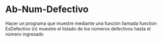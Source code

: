 # Ab-Num-Defectivo
Hacer un programa que muestre mediante una función llamada function EsDefectivo (n) muestre el listado de los números defectivos hasta el número ingresado
